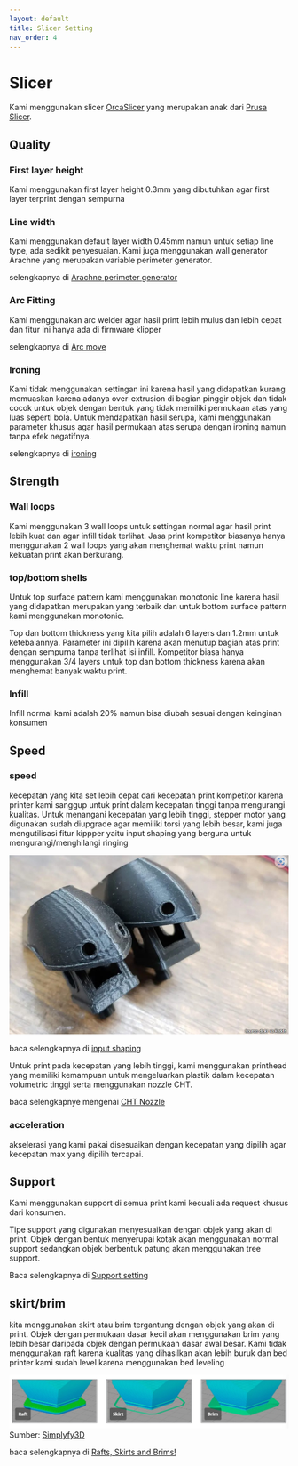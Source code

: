 ```yaml
---
layout: default
title: Slicer Setting
nav_order: 4
---
```


# Slicer

Kami menggunakan slicer [OrcaSlicer](https://github.com/SoftFever/OrcaSlicer) yang merupakan anak dari [Prusa Slicer](https://www.prusa3d.com/page/prusaslicer_424/). 

## Quality

### First layer height

Kami menggunakan first layer height 0.3mm yang dibutuhkan agar first layer terprint dengan sempurna

### Line width

Kami menggunakan default layer width 0.45mm namun untuk setiap line type, ada sedikit penyesuaian. Kami juga menggunakan wall generator Arachne yang merupakan variable perimeter generator.

selengkapnya di [Arachne perimeter generator](https://all3dp.com/2/cura-ironing-3d-printing-ironing/)

### Arc Fitting

Kami menggunakan arc welder agar hasil print lebih mulus dan lebih cepat dan fitur ini hanya ada di firmware klipper

selengkapnya di [Arc move](https://wiki.bambulab.com/en/software/bambu-studio/high-speed-print-at-quality)

### Ironing

Kami tidak menggunakan settingan ini karena hasil yang didapatkan kurang memuaskan karena adanya over-extrusion di bagian pinggir objek dan tidak cocok untuk objek dengan bentuk yang tidak memiliki permukaan atas yang luas seperti bola. Untuk mendapatkan hasil serupa, kami menggunakan parameter khusus agar hasil permukaan atas serupa dengan ironing namun tanpa efek negatifnya. 

selengkapnya di [ironing](https://all3dp.com/2/cura-ironing-3d-printing-ironing/)

## Strength

### Wall loops

Kami menggunakan 3 wall loops untuk settingan normal agar hasil print lebih kuat dan agar infill tidak terlihat. Jasa print kompetitor biasanya hanya menggunakan 2 wall loops yang akan menghemat waktu print namun kekuatan print akan berkurang. 

### top/bottom shells

Untuk top surface pattern kami menggunakan monotonic line karena hasil yang didapatkan merupakan yang terbaik dan untuk bottom surface pattern kami menggunakan monotonic.

Top dan bottom thickness yang kita pilih adalah 6 layers dan 1.2mm untuk ketebalannya. Parameter ini dipilih karena akan menutup bagian atas print dengan sempurna tanpa terlihat isi infill. Kompetitor biasa hanya menggunakan 3/4 layers untuk top dan bottom thickness karena akan menghemat banyak waktu print. 

### Infill 

Infill normal kami adalah 20% namun bisa diubah sesuai dengan keinginan konsumen

## Speed

### speed

kecepatan yang kita set lebih cepat dari kecepatan print kompetitor karena printer kami sanggup untuk print dalam kecepatan tinggi tanpa mengurangi kualitas. Untuk menangani kecepatan yang lebih tinggi, stepper motor yang digunakan sudah diupgrade agar memiliki torsi yang lebih besar, kami juga mengutilisasi fitur kippper yaitu input shaping yang berguna untuk mengurangi/menghilangi ringing

![](./images/InputShaping.jpg)

baca selengkapnya di [input shaping](https://all3dp.com/2/klipper-input-shaping-simply-explained/)

Untuk print pada kecepatan yang lebih tinggi, kami menggunakan printhead yang memiliki kemampuan untuk mengeluarkan plastik dalam kecepatan volumetric tinggi serta menggunakan nozzle CHT.

baca selengkapnye mengenai [CHT Nozzle](https://www.cnckitchen.com/blog/bondtech-cht-high-flow-nozzle-reviewed)

### acceleration

akselerasi yang kami pakai disesuaikan dengan kecepatan yang dipilih agar kecepatan max yang dipilih tercapai. 

## Support

Kami menggunakan support di semua print kami kecuali ada request khusus dari konsumen. 

Tipe support yang digunakan menyesuaikan dengan objek yang akan di print. Objek dengan bentuk menyerupai kotak akan menggunakan normal support sedangkan objek berbentuk patung akan menggunakan tree support.

Baca selengkapnya di [Support setting](https://wiki.bambulab.com/en/software/bambu-studio/support)

## skirt/brim

kita menggunakan skirt atau brim tergantung dengan objek yang akan di print. Objek dengan permukaan dasar kecil akan menggunakan brim yang lebih besar daripada objek dengan permukaan dasar awal besar. Kami tidak menggunakan raft karena kualitas yang dihasilkan akan lebih buruk dan bed printer kami sudah level karena menggunakan bed leveling

![](./images/SkirtType.jpg)
Sumber: [Simplyfy3D](https://www.simplify3d.com/resources/articles/rafts-skirts-and-brims/)

baca selengkapnya di [Rafts, Skirts and Brims!](https://www.simplify3d.com/resources/articles/rafts-skirts-and-brims/)


